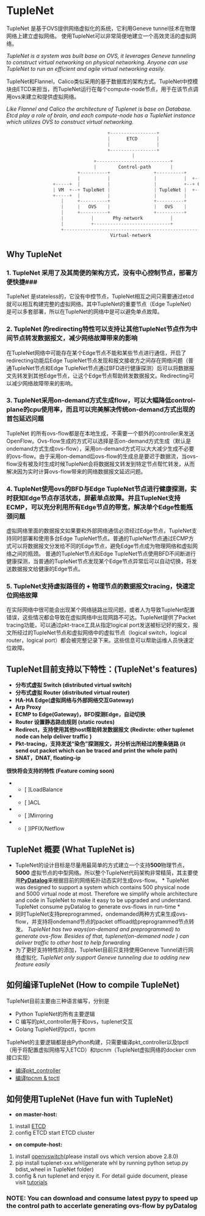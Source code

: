 # TupleNet


TupleNet 是基于OVS提供网络虚拟化的系统，它利用Geneve tunnel技术在物理网络上建立虚拟网络。 使用TupleNet可以非常简便地建立一个高效灵活的虚拟网络。

*TupleNet is a system was built base on OVS, it leverages Geneve tunneling to construct virtual networking on physical networking.  Anyone can use TupleNet to run an efficient and agile virtual networking easily.*

TupleNet和Flannel，Calico类似采用的基于数据库的架构方式。TupleNet中控模块由ETCD来担当，而TupleNet运行在每个compute-node节点，用于在该节点调用ovs来建立和提供虚拟网络。

*Like Flannel and Calico the architecture of Tuplenet is base on Database. Etcd play a role of brain, and each compute-node has a TupleNet instance which utilizes OVS to construct virtual networking.*

``` python
                                     +-----------------+
                                     |      ETCD       |
                                     |                 |
                                     +-----------------+
                                              |
                                +---------------------------+
                                |        Control-path       |
                          +----------+                +----------+
                          |          |                |          |  +-------------+
                 +-----+  |          |                |          +--+ Container   |
                 | VM  +--+ TupleNet |                | TupleNet |  +-------------+
                 +-----+  |          |                |          |         |
                    |     +----------+                +----------+         |
                    |     |   OVS    |                |   OVS    |         |
                    |     +----------+                +----------+         |
                    |          |       Phy-network          |              |
                    |          +----------------------------+              |
                    +------------------------------------------------------+
                                      Virtual-network


```

## Why TupleNet
### 1. TupleNet 采用了及其简便的架构方式，没有中心控制节点，部署方便快捷###
TupleNet 是stateless的，它没有中控节点，TupleNet相互之间只需要通过etcd就可以相互构建完整的虚拟网络。其中TupleNet的重要节点（Edge TupleNet）是可以多套部署，所以在TupleNet的网络中是可以避免单点故障。

### 2. TupleNet 的redirecting特性可以支持让其他TupleNet节点作为中间节点转发数据报文，减少网络故障带来的影响
在TupleNet网络中可能存在某个Edge节点不能和某些节点进行通信，开启了redirecting功能后Edge TupleNet节点发现和报文接收方之间存在网络问题（普通TupleNet节点和Edge TupleNet节点通过BFD进行健康探测）后可以将数据报文先转发到其他Edge节点，让这个Edge节点帮助转发数据报文。Redirecting可以减少网络故障带来的影响。

### 3. TupleNet采用on-demand方式生成flow，可以大幅降低control-plane的cpu使用率，而且可以完美解决传统on-demand方式出现的首包延迟问题
TupleNet 的所有ovs-flow都是在本地生成，不需要一个额外的controller来发送OpenFlow。Ovs-flow生成的方式可以选择是否on-demand方式生成（默认是ondemand方式生成ovs-flow），采用on-demand方式可以大大减少生成不必要的ovs-flow。由于采用on-demand后ovs-flow的生成总是要迟于数据流，当ovs-flow没有被及时生成时候TupleNet会将数据报文转发到特定节点帮忙转发，从而解决因为实时计算ovs-flow带来的网络数据报文延迟问题。

### 4. TupleNet使用ovs的BFD与Edge TupleNet节点进行健康探测，实时获知Edge节点存活状态，屏蔽单点故障。并且TupleNet支持ECMP，可以充分利用所有Edge节点的带宽，解决单个Edge性能瓶颈问题
 虚拟网络里面的数据报文如果要和外部网络通信必须经过Edge节点，TupleNet支持同时部署和使用多台Edge TupleNet节点。普通的TupleNet节点通过ECMP方式可以将数据报文分发给不同的Edge节点，避免Edge节点成为物理网络和虚拟网络之间的瓶颈。
普通的TupleNet节点和Edge TupleNet节点使用BFD不间断进行健康探测，当普通的TupleNet节点发现某个Edge节点异常后可以自动切换，将发送数据报文给健康的Edge节点。

### 5. TupleNet支持虚拟路径的 + 物理节点的数据报文tracing，快速定位网络故障
在实际网络中很可能会出现某个网络链路出现问题，或者人为导致TupleNet配置错误，这些情况都会导致在虚拟网络中出现网路不可达。TupleNet提供了Packet tracing功能，可以通过pkt-trace工具从指定logical port发送被标记好的报文，报文所经过的TupleNet节点和虚拟网络中的虚拟节点（logical switch，logical router，logical port）都会被完整记录下来。这些信息可以帮助运维人员快速定位故障。


## TupleNet目前支持以下特性：(TupleNet's features)
- **分布式虚拟 Switch  (distributed virtual switch)**
- **分布式虚拟 Router (distributed virtual router)**
- **HA-HA Edge(虚拟网络与外部网络交互Gateway)**
- **Arp Proxy**
- **ECMP to Edge(Gateway)，BFD探测Edge，自动切换**
- **Router 设置静态路由规则 (static routes)**
- **Redirect，支持使用其他host帮助转发数据报文 (Redircte: other tuplenet node can help deliver traffic )**
- **Pkt-tracing，支持发送“染色”探测报文，并分析出所经过的整条链路  (it send out packet which can be traced and print the whole path)**
- **SNAT，DNAT, floating-ip**

**很快将会支持的特性 (Feature coming soon)**
- - [ ]LoadBalance
- - [ ]ACL
- - [ ]Mirroring
- - [ ]IPFIX/Netflow


## TupleNet 概要 (What TupleNet is)
- TupleNet的设计目标是尽量用最简单的方式建立一个支持**500**物理节点，**5000** 虚拟节点的中型网络。所以整个TupleNet代码架构非常精简，其主要使用[**PyDatalog**](https://sites.google.com/site/pydatalog/home)来根据目前的网络拓扑动态实时生成ovs-flow。 * TupleNet was designed to support a system which contains 500 physical node and 5000 virtual node at most. Therefore we simplify whole architecture and code in TupleNet to make it easy to be upgraded and understand. TupleNet consume pyDatalog to generate ovs-flows in run-time *
- 同时TupleNet支持preprogrammed，ondemanded两种方式来生成ovs-flow，并支持将ondemand节点的packet offload给preprogrammed节点转发。 *TupleNet has two ways(on-demand and preprogrammed) to generate ovs-flow. Besides of that, tuplenet(on-demaned node ) can deliver traffic to other host to help forwarding*
- 为了更好支持特性的添加，TupleNet目前只支持使用Geneve Tunnel进行网络虚拟化.   *TupleNet only support Geneve tunneling due to adding new feature easily*


## 如何编译TupleNet  (How to compile TupleNet)
TupleNet目前主要由三种语言编写，分别是
- Python  TupleNet的所有主要逻辑
- C  编写的pkt_controller用于和ovs，tuplenet交互
- Golang TupleNet的tpctl，tpcnm

TupleNet的主要逻辑都是由Python构建，只需要编译pkt_controller以及tpctl（用于将配置虚拟网络写入ETCD）和tpcnm（TupleNet虚拟网络的docker cnm接口实现）
- [编译pkt_controller](/src/tuplenet/pkt_controller/README.md)
- [编译tpcnm & tpctl](/src/control/README.md)


## 如何使用TupleNet  (Have fun with TupleNet)
- **on master-host:**
1. install [ETCD](https://coreos.com/etcd/)
2. config ETCD start ETCD cluster
- **on compute-host:**
1. install [openvswitch](https://www.openvswitch.org/)(please install ovs which version above 2.8.0)
2. pip install tuplenet-xxx.whl(generate whl by running python setup.py  bdist_wheel in TupleNet folder)
3. config & run tuplenet and enjoy it. For detail guide document, please visit [tutorials](/tutorials/README.md)

### NOTE: You can download and consume latest pypy to speed up the control path to accerlate generating ovs-flow by pyDatalog